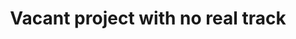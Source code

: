 ---
# Name of the project
title: "Vacant project with no real track"

# Short description of the project
description: >
  Incidents related to server outages can lead to unscheduled system downtime, unplanned costs and heavily affect the end user. Early detection of unfavorable system conditions can help in prevention of incidents or help in avoiding escalation to major level. To that end, we are integrating predictive analytics into an alerting solution for incidents at ING. This solution monitors server metrics on a stack to identify anomalous events and set up early warnings on potential problems.

# Is this project still active
active: true

# Is the project recruiting 
open: true

# Extra information about project
bonus: ""

# List all authors of the project
authors:
  - Pradyot Patil
  - Elvan Kula
  - Pinar Kahraman
  - Jerry Bons
  - Georgious Gousios

# List off all tracks this project corresponds to
tracks:
---